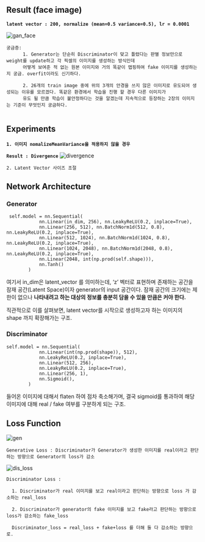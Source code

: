## Result (face image)
**`latent vector : 200, normalize (mean=0.5 variance=0.5), lr = 0.0001`**

![gan_face](https://user-images.githubusercontent.com/51018265/75560311-45b89c00-5a88-11ea-8d72-736843a94907.png)

```
궁금증:
      1. Generator는 단순히 Discriminator이 맞고 틀렸다는 판별 정보만으로 weight를 update하고 각 픽셀의 이미지를 생성하는 방식인데
      어떻게 보여준 적 없는 원본 이미지와 거의 똑같이 맵핑하여 fake 이미지를 생성하는지 궁금. overfit이라도 신기하다.
      
      2. 26개의 train image 중에 위의 3개의 안경을 쓰지 않은 이미지로 유도되어 생성되는 이유를 모르겠다. 똑같은 환경에서 학습을 진행 할 경우 다른 이미지가
      유도 될 만큼 학습이 불안정하다는 것을 알겠는데 지속적으로 등장하는 2장의 이미지는 기준이 무엇인지 궁금하다.
      
```

## Experiments

**`1. 이미지 nomalizeMeanVariance을 적용하지 않을 경우`**

**`Result : Divergence`**
![divergence](https://user-images.githubusercontent.com/51018265/75564143-f033bd80-5a8e-11ea-9a43-db6853841491.png)

```
2. Latent Vector 사이즈 조절
```

## Network Architecture

### Generator
```
 self.model = nn.Sequential(
            nn.Linear(in_dim, 256), nn.LeakyReLU(0.2, inplace=True),
            nn.Linear(256, 512), nn.BatchNorm1d(512, 0.8), nn.LeakyReLU(0.2, inplace=True),
            nn.Linear(512, 1024), nn.BatchNorm1d(1024, 0.8), nn.LeakyReLU(0.2, inplace=True),
            nn.Linear(1024, 2048), nn.BatchNorm1d(2048, 0.8), nn.LeakyReLU(0.2, inplace=True),
            nn.Linear(2048, int(np.prod(self.shape))),
            nn.Tanh()
        )
```
여기서 in_dim은 latent_vector 를 의미하는데, ‘z’ 벡터로 표현하며 존재하는 공간을 잠재 공간(Latent Space)이자 generator의 input 공간이다.
잠재 공간의 크기에는 제한이 없으나 **나타내려고 하는 대상의 정보를 충분히 담을 수 있을 만큼은 커야 한다.**

직관적으로 이를 살펴보면, latent vector를 시작으로 생성하고자 하는 이미지의 shape 까지 확장해가는 구조.

### Discriminator
```
self.model = nn.Sequential(
            nn.Linear(int(np.prod(shape)), 512),
            nn.LeakyReLU(0.2, inplace=True),
            nn.Linear(512, 256),
            nn.LeakyReLU(0.2, inplace=True),
            nn.Linear(256, 1),
            nn.Sigmoid(),
        )
```

들어온 이미지에 대해서 flaten 하여 점차 축소해가며, 결국 sigmoid를 통과하여 해당 이미지에 대해 real / fake 여부를 구분하게 되는 구조.


## Loss Function

![gen](https://user-images.githubusercontent.com/51018265/75559215-697ae280-5a86-11ea-99a4-5a39124d1f6a.png)

`Generative Loss : Discriminator가 Generator가 생성한 이미지를 real이라고 판단하는 방향으로 Generator의 loss가 감소`

![dis_loss](https://user-images.githubusercontent.com/51018265/75559220-6b44a600-5a86-11ea-9a47-205b7e28174a.png)

```
Discriminator Loss : 

  1. Discriminator가 real 이미지를 보고 real이라고 판단하는 방향으로 loss 가 감소하는 real_loss
  
  2. Discriminator가 generator의 fake 이미지를 보고 fake라고 판단하는 방향으로 loss가 감소하는 fake_loss
  
  Discriminator_loss = real_loss + fake+loss 를 더해 둘 다 감소하는 방향으로.
```
